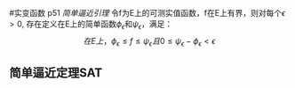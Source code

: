 #实变函数 
p51
*简单逼近引理* 令f为E上的可测实值函数，f在E上有界，则对每个$\epsilon > 0$, 存在定义在E上的简单函数$\phi_{\epsilon}$和$\psi_{\epsilon}$，满足：
$$在E上，\phi_{\epsilon} \le f \le \psi_{\epsilon}且0\le \psi_{\epsilon}-\phi_{\epsilon}<\epsilon$$


## 简单逼近定理SAT
